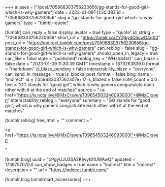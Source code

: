 +++
aliases = ["/post/705968303756230656/gg-stands-for-good-girl-which-is-why-gamers"]
date = 2023-01-09T11:30:39Z
id = "705968303756230656"
slug = "gg-stands-for-good-girl-which-is-why-gamers"
type = "tumblr-quote"

[tumblr]
can_reply = false
display_avatar = true
type = "quote"
id_string = "705968303756230656"
short_url = "https://tmblr.co/ZY3jbydC6cwG4q00"
post_url = "https://indirect.tumblr.com/post/705968303756230656/gg-stands-for-good-girl-which-is-why-gamers"
can_reblog = false
slug = "gg-stands-for-good-girl-which-is-why-gamers"
should_open_in_legacy = true
can_like = false
state = "published"
reblog_key = "WHzh84kG"
can_blaze = false
date = "2023-01-09 11:30:39 GMT"
timestamp = 1673263839.0
format = "markdown"
is_blaze_pending = false
interactability_blaze = "everyone"
can_send_in_message = true
is_blocks_post_format = false
blog_name = "indirect"
id = 7.059683037562307e+17
is_blazed = false
note_count = 0.0
text = "GG stands for &ldquo;good girl&rdquo;, which is why gamers congratulate each other with it at the end of matches"
source = "<a href=\"https://is.nota.live/@MxCraven/109654503246093000\">@MxCraven</a>"
interactability_reblog = "everyone"
summary = "GG stands for “good girl”, which is why gamers congratulate each other with it at the end of matches"

[tumblr.reblog]
tree_html = ""
comment = "<p><a href=\"https://is.nota.live/@MxCraven/109654503246093000\">@MxCraven</a></p>"

[tumblr.blog]
uuid = "t:PgyUJU3SA2Klwyt81UWAwQ"
updated = 1739757070.0
can_show_badges = true
name = "indirect"
title = "indirect"
description = ""
url = "https://indirect.tumblr.com/"

[tumblr.blog.tumblrmart_accessories]
+++
